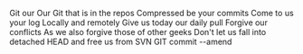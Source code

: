 Git our
Our Git that is in the repos
Compressed be your commits
Come to us your log
Locally and remotely
Give us today our daily pull
Forgive our conflicts
As we also forgive those of other geeks
Don't let us fall into detached HEAD
and free us from SVN
GIT commit --amend